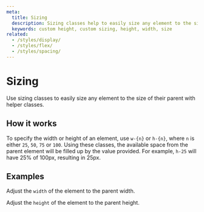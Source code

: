 ```yaml
---
meta:
  title: Sizing
  description: Sizing classes help to easily size any element to the size of their parent.
  keywords: custom height, custom sizing, height, width, size
related:
  - /styles/display/
  - /styles/flex/
  - /styles/spacing/
---
```


# Sizing

Use sizing classes to easily size any element to the size of their parent with helper classes.

<entry-ad />

## How it works

To specify the width or height of an element, use `w-{n}` or `h-{n}`, where `n` is either `25`, `50`, `75` or `100`. Using these classes, the available space from the parent element will be filled up by the value provided. For example, `h-25` will have 25% of 100px, resulting in 25px. 

## Examples

Adjust the `width` of the element to the parent width.

<example file="sizing/width" />

Adjust the `height` of the element to the parent height.

<example file="sizing/height" />

<backmatter />
